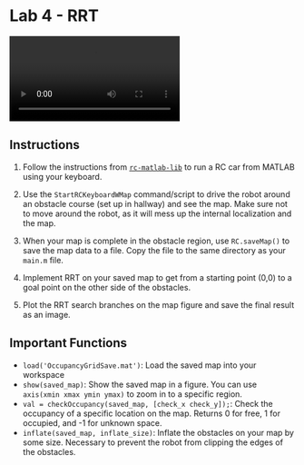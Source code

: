 # Lab 4 - RRT

![example result](./ExampleResult.mp4)

## Instructions

1. Follow the instructions from [`rc-matlab-lib`](https://github.com/MobileRoboticsLab/rc-matlab-lib) to run a RC car from MATLAB using your keyboard.

2. Use the `StartRCKeyboardWMap` command/script to drive the robot around an obstacle course (set up in hallway) and see the map. Make sure not to move around the robot, as it will mess up the internal localization and the map.

3. When your map is complete in the obstacle region, use `RC.saveMap()` to save the map data to a file. Copy the file to the same directory as your `main.m` file.

4. Implement RRT on your saved map to get from a starting point (0,0) to a goal point on the other side of the obstacles.

5. Plot the RRT search branches on the map figure and save the final result as an image. 

## Important Functions

- `load('OccupancyGridSave.mat')`: Load the saved map into your workspace
- `show(saved_map)`: Show the saved map in a figure. You can use `axis(xmin xmax ymin ymax)` to zoom in to a specific region.
- `val = checkOccupancy(saved_map, [check_x check_y]);`: Check the occupancy of a specific location on the map. Returns 0 for free, 1 for occupied, and -1 for unknown space.
- `inflate(saved_map, inflate_size)`: Inflate the obstacles on your map by some size. Necessary to prevent the robot from clipping the edges of the obstacles.